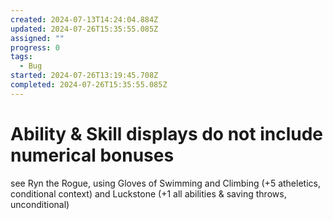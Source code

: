 ```yaml
---
created: 2024-07-13T14:24:04.884Z
updated: 2024-07-26T15:35:55.085Z
assigned: ""
progress: 0
tags:
  - Bug
started: 2024-07-26T13:19:45.708Z
completed: 2024-07-26T15:35:55.085Z
---
```


# Ability & Skill displays do not include numerical bonuses

see Ryn the Rogue, using Gloves of Swimming and Climbing (+5 atheletics, conditional context) and Luckstone (+1 all abilities & saving throws, unconditional)
